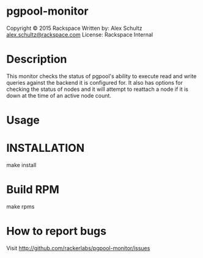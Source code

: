 pgpool-monitor
===============

Copyright © 2015 Rackspace
Written by: Alex Schultz <alex.schultz@rackspace.com>
License: Rackspace Internal

Description
===============

This monitor checks the status of pgpool's ability to execute read and write
queries against the backend it is configured for.  It also has options for
checking the status of nodes and it will attempt to reattach a node if it
is down at the time of an active node count.


Usage
===============


INSTALLATION
===============

make install

Build RPM
===============

make rpms

How to report bugs
===============

Visit http://github.com/rackerlabs/pgpool-monitor/issues



